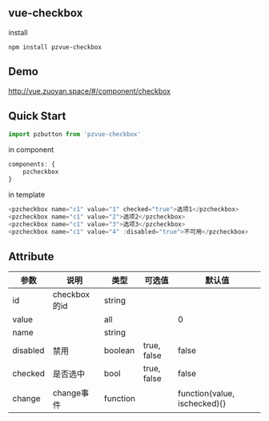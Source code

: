 ## vue-checkbox
install
```shell
npm install pzvue-checkbox
```
## Demo
http://vue.zuoyan.space/#/component/checkbox

## Quick Start

```js
import pzbutton from 'pzvue-checkbox'

```
in component
```js
components: {
    pzcheckbox
}
```
in template
```js
<pzcheckbox name="c1" value="1" checked="true">选项1</pzcheckbox>
<pzcheckbox name="c1" value="2">选项2</pzcheckbox>
<pzcheckbox name="c1" value="3">选项3</pzcheckbox>
<pzcheckbox name="c1" value="4" :disabled="true">不可用</pzcheckbox>
```


## Attribute
| 参数      | 说明    | 类型      | 可选值       | 默认值   |
|---------- |-------- |---------- |-------------  |-------- |
| id     | checkbox的id   | string  |               |         |
| value     |    | all    |               |       0  |
| name     |    | string    |               |         |
| disabled  | 禁用    | boolean   | true, false   | false   |
| checked  | 是否选中    | bool   | true, false   | false   |
| change  | change事件    | function   |    | function(value, ischecked){}   |
